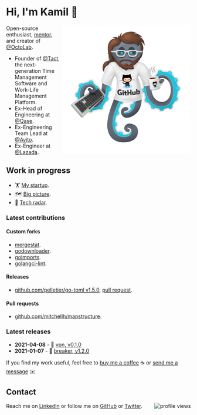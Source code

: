 # Hi, I'm Kamil 👋

<img align="right" width="350"
     src="https://raw.githubusercontent.com/kamilsk/.github/main/.static/octopus.png"/>

Open-source enthusiast, [mentor][GetMentor], and creator of [@OctoLab][].

- Founder of [@Tact][], the next-generation Time Management Software and Work-Life Management Platform.
- Ex-Head of Engineering at [@Qase][].
- Ex-Engineering Team Lead at [@Avito][].
- Ex-Engineer at [@Lazada][].

[@Avito]:      https://github.com/avito-tech
[@Lazada]:     https://github.com/lazada
[@OctoLab]:    https://github.com/octolab
[@Qase]:       https://github.com/qase-tms
[@Tact]:       https://github.com/tact-app
[GetMentor]:   https://getmentor.dev/mentor/kamil-samigullin-612

## Work in progress

- 🏋️ [My startup][].
- 🗺 [Big picture][].
- 📡 [Tech radar][].

[My startup]:   https://bit.ly/m/tact
[Big picture]:  https://miro.com/app/board/o9J_lVCU5K4=/?moveToWidget=3074457355397794508&cot=14
[Tech Radar]:   https://radar.thoughtworks.com/?sheetId=https%3A%2F%2Fraw.githubusercontent.com%2Fkamilsk%2Fkamilsk%2Fmain%2Fresume%2Ftechradar.csv

### Latest contributions

#### Custom forks

- [mergestat](https://github.com/kamilsk/mergestat/releases/tag/homebrew).
- [godownloader](https://github.com/kamilsk/godownloader/releases/tag/homebrew).
- [goimports](https://github.com/kamilsk/go-tools/releases/tag/goimports).
- [golangci-lint](https://github.com/kamilsk/golangci-lint/releases/tag/looppointer).

#### Releases

- [github.com/pelletier/go-toml v1.5.0][go-toml/v1.5.0], [pull request][go-toml/v1.5.0/pull-request].

[go-toml/v1.5.0]:                  https://github.com/pelletier/go-toml/releases/tag/v1.5.0
[go-toml/v1.5.0/pull-request]:     https://github.com/pelletier/go-toml/pull/281

#### Pull requests

- [github.com/mitchellh/mapstructure][mapstructure/x/pull-request].

[mapstructure/x/pull-request]: https://github.com/mitchellh/mapstructure/pull/291

### Latest releases

- **2021-04-08** - 🤫 [vpn, v0.1.0][]
- **2021-01-07** - 🚧 [breaker, v1.2.0][]

[breaker, v1.2.0]:  https://github.com/kamilsk/breaker/releases/tag/v1.2.0
[vpn, v0.1.0]:      https://github.com/octomation/vpn/releases/tag/v0.1.0

If you find my work useful, feel free to [buy me a coffee][BuyMeACoffee] ☕ or [send me a message][Telegram] ✉️

[BuyMeACoffee]:     https://www.buymeacoffee.com/kamilsk
[Telegram]:         https://t.me/kamilsk

## Contact

Reach me on [LinkedIn][] or follow me on [GitHub][] or [Twitter][].
<img align="right" alt="profile views"
     src="https://komarev.com/ghpvc/?username=kamilsk&label=views&color=grey"/>

[GitHub]:      https://github.com/kamilsk
[LinkedIn]:    https://www.linkedin.com/in/kamilsk
[Twitter]:     https://twitter.com/ikamilsk
